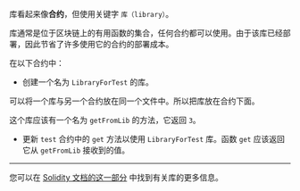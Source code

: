 

库看起来像**合约**，但使用关键字 `库（library）`。

库通常是位于区块链上的有用函数的集合，任何合约都可以使用。由于该库已经部署，因此节省了许多使用它的合约的部署成本。

在以下合约中：

- 创建一个名为 `LibraryForTest` 的库。

可以将一个库与另一个合约放在同一个文件中。所以把库放在合约下面。

这个库应该有一个名为 `getFromLib` 的方法，它返回 `3`。

- 更新 `test` 合约中的 `get` 方法以使用 `LibraryForTest` 库。函数 `get` 应该返回它从 `getFromLib` 接收到的值。

------

您可以在 [Solidity 文档的这一部分](https://solidity.readthedocs.io/en/latest/contracts.html?highlight=library#libraries) 中找到有关库的更多信息。